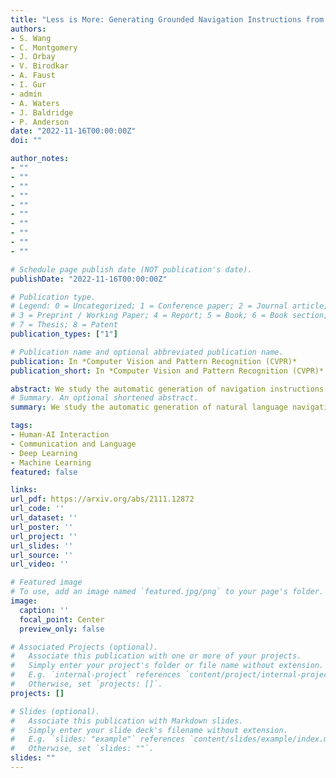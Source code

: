 ```yaml
---
title: "Less is More: Generating Grounded Navigation Instructions from Landmarks"
authors:
- S. Wang
- C. Montgomery
- J. Orbay
- V. Birodkar
- A. Faust
- I. Gur
- admin
- A. Waters
- J. Baldridge
- P. Anderson
date: "2022-11-16T00:00:00Z"
doi: ""

author_notes:
- ""
- ""
- ""
- ""
- ""
- ""
- ""
- ""
- ""
- ""

# Schedule page publish date (NOT publication's date).
publishDate: "2022-11-16T00:00:00Z"

# Publication type.
# Legend: 0 = Uncategorized; 1 = Conference paper; 2 = Journal article;
# 3 = Preprint / Working Paper; 4 = Report; 5 = Book; 6 = Book section;
# 7 = Thesis; 8 = Patent
publication_types: ["1"]

# Publication name and optional abbreviated publication name.
publication: In *Computer Vision and Pattern Recognition (CVPR)* 
publication_short: In *Computer Vision and Pattern Recognition (CVPR)* 

abstract: We study the automatic generation of navigation instructions from 360-degree images captured on indoor routes. Existing generators suffer from poor visual grounding, causing them to rely on language priors and hallucinate objects. Our MARKY-MT5 system addresses this by focusing on visual landmarks; it comprises a first stage landmark detector and a second stage generator -- a multimodal, multilingual, multitask encoder-decoder. To train it, we bootstrap grounded landmark annotations on top of the Room-across-Room (RxR) dataset. Using text parsers, weak supervision from RxR's pose traces, and a multilingual image-text encoder trained on 1.8b images, we identify 1.1m English, Hindi and Telugu landmark descriptions and ground them to specific regions in panoramas. On Room-to-Room, human wayfinders obtain success rates (SR) of 71% following MARKY-MT5's instructions, just shy of their 75% SR following human instructions -- and well above SRs with other generators. Evaluations on RxR's longer, diverse paths obtain 61-64% SRs on three languages. Generating such high-quality navigation instructions in novel environments is a step towards conversational navigation tools and could facilitate larger-scale training of instruction-following agents.
# Summary. An optional shortened abstract.
summary: We study the automatic generation of natural language navigation instructions in visually realistic indoor environments. Existing generators suffer from poor visual grounding, skip steps, and hallucinate objects. We address this using a large language model which incorporates visual landmark detection.. The model dramatically increases the quality of generated instructions, such that humans can follow them with a 71\% success rate (SR); just shy of the 75\% SR of real human instructions.

tags: 
- Human-AI Interaction
- Communication and Language
- Deep Learning
- Machine Learning
featured: false

links:
url_pdf: https://arxiv.org/abs/2111.12872
url_code: ''
url_dataset: ''
url_poster: ''
url_project: ''
url_slides: ''
url_source: ''
url_video: ''

# Featured image
# To use, add an image named `featured.jpg/png` to your page's folder. 
image:
  caption: ''
  focal_point: Center
  preview_only: false

# Associated Projects (optional).
#   Associate this publication with one or more of your projects.
#   Simply enter your project's folder or file name without extension.
#   E.g. `internal-project` references `content/project/internal-project/index.md`.
#   Otherwise, set `projects: []`.
projects: []

# Slides (optional).
#   Associate this publication with Markdown slides.
#   Simply enter your slide deck's filename without extension.
#   E.g. `slides: "example"` references `content/slides/example/index.md`.
#   Otherwise, set `slides: ""`.
slides: ""
---
```

